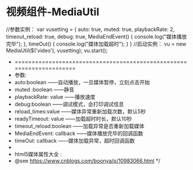 # 视频组件-MediaUtil
//参数实例：
var vusetting = {
    auto: true,
    muted: true,
    playbackRate: 2,
    timeout_reload: true,
    debug: true,
    MediaEndEvent() {
        console.log("媒体播放完毕");
    },
    timeOut() {
        console.log("媒体加载超时");
    }
}
//启动实例：
vu = new MediaUtil($('video'), vusetting);
vu.start();

 * =====================================================================
 * 参数:
 * auto:boolean             ——自动播放，一旦媒体暂停，立刻点击开始
 * muted :boolean           ——静音
 * playbackRate: value      ——播放速度
 * debug:boolean            ——调试模式，会打印调试信息
 * reload_times:value       ——媒体异常重新加载次数，默认5秒
 * readyTimeout: value      ——加载超时时长，默认10秒
 * timeout_reload:boolean   ——加载异常是否重新加载媒体
 * MediaEndEvent: callback  ——媒体播放完毕的回调函数
 * timeOut: callback       ——媒体加载异常，超时回调函数
 * 
 *  html5媒体属性大全 : 
 *  @see  https://www.cnblogs.com/boonya/p/10983066.html
 */
